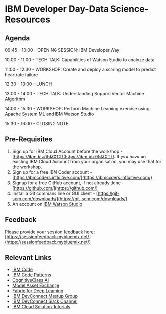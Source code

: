 
# IBM Developer Day-Data Science- Resources

## Agenda

09:45 - 10:00	- OPENING SESSION: IBM Developer Way

10:00 - 11:00	- TECH TALK: Capabilities of Watson Studio to analyze data

11:00 - 12:30	- WORKSHOP: Create and deploy a scoring model to predict heartrate failure

12:30 - 13:00 - LUNCH

13:00 - 14:00 - TECH TALK: Understanding Support Vector Machine Algorithm

14:00 - 15:30 - WORKSHOP: Perform Machine Learning exercise using Apache System ML and IBM Watson Studio

15:30 - 16:00 - CLOSING NOTE

## Pre-Requisites

1. Sign up for IBM Cloud Account before the workshop - [https://ibm.biz/BdZGT2](https://ibm.biz/BdZGT2). If you have an existing IBM Cloud Account from your organisation, you may use that for the workshop.
2. Sign up for a free IBM Coder account - [https://ibmcoders.influitive.com/](https://ibmcoders.influitive.com/)
3. Signup for a free GitHub account, if not already done  - [https://github.com/](https://github.com/)
4. Install a Git command line or GUI client - [https://git-scm.com/downloads/](https://git-scm.com/downloads/)
5. An account on [IBM Watson Studio](https://dataplatform.ibm.com/)

## Feedback

Please provide your session feedback here:[https://sessionfeedback.mybluemix.net/](https://sessionfeedback.mybluemix.net/)

## Relevant Links

* [IBM Code](https://developer.ibm.com/code/)
* [IBM Code Patterns](https://developer.ibm.com/code/patterns/?cm_sp=Developer-_-Top-Nav-_-Journeys)
* [CognitiveClass.AI](https://cognitiveclass.ai/)
* [Model Asset Exchange](https://developer.ibm.com/code/exchanges/models/)
* [Fabric for Deep Learning](https://github.com/IBM/FfDL)
* [IBM DevConnect Meetup Group](https://www.meetup.com/IBMDevConnect-Bangalore/)
* [IBM DevConnect Slack Channel](https://slackrequest.mybluemix.net)
* [IBM Cloud Solution Tutorials](http://ibm.biz/solution-tutorials)
